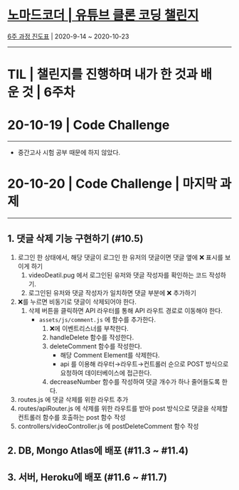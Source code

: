 # [노마드코더 | 유튜브 클론 코딩 챌린지](https://nomadcoders.co/c/wetube-challenge/lobby)

[6주 과정 진도표](https://nomadcoders.co/faq/schedule-youtube) | 2020-9-14 ~ 2020-10-23

---

# TIL | 챌린지를 진행하며 내가 한 것과 배운 것 | 6주차

# 20-10-19 | Code Challenge

---

- 중간고사 시험 공부 때문에 하지 않았다.    



# 20-10-20 | Code Challenge | 마지막 과제

---

## 1. 댓글 삭제 기능 구현하기 (#10.5)

1. 로그인 한 상태에서, 해당 댓글이 로그인 한 유저의 댓글이면 댓글 옆에 ❌ 표시를 보이게 하기
    1. videoDeatil.pug 에서 로그인된 유저와 댓글 작성자를 확인하는 코드 작성하기.
    2. 로그인된 유저와 댓글 작성자가 일치하면 댓글 부분에 ❌ 추가하기
2.  ❌를 누르면 비동기로 댓글이 삭제되어야 한다.
    1. 삭제 버튼을 클릭하면 API 라우터를 통해 API 라우트 경로로 이동해야 한다.
        - `assets/js/comment.js` 에 함수를 추가한다.
            1. ❌에 이벤트리스너를 부착한다.
            2. handleDelete 함수를 작성한다.
            3. deleteComment 함수를 작성한다.
                - 해당 Comment Element를 삭제한다.
                - api 를 이용해  라우터→라우트→컨트롤러 순으로 POST 방식으로 요청하여 데이터베이스에 접근한다.
            4. decreaseNumber 함수를 작성하여 댓글 개수가 하나 줄어들도록 한다.
3. routes.js 에 댓글 삭제를 위한 라우트 추가
4. routes/apiRouter.js 에 삭제를 위한 라우트를 받아 post 방식으로 댓글을 삭제할 컨트롤러 함수를 호출하는 post 함수 작성
5. controllers/videoController.js 에 postDeleteComment 함수 작성

## 2. DB, Mongo Atlas에 배포 (#11.3 ~ #11.4)

## 3. 서버, Heroku에 배포 (#11.6 ~ #11.7)